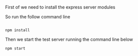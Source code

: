 First of we need to install the express server modules

So run the follow command line
```

npm install
```

Then we start the test server running the command line below
```
npm start
```
